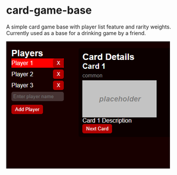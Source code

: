 # card-game-base

A simple card game base with player list feature and rarity weights. Currently used as a base for a drinking game by a friend.

![Alt text](/screenshot.png?raw=true "Optional Title")
